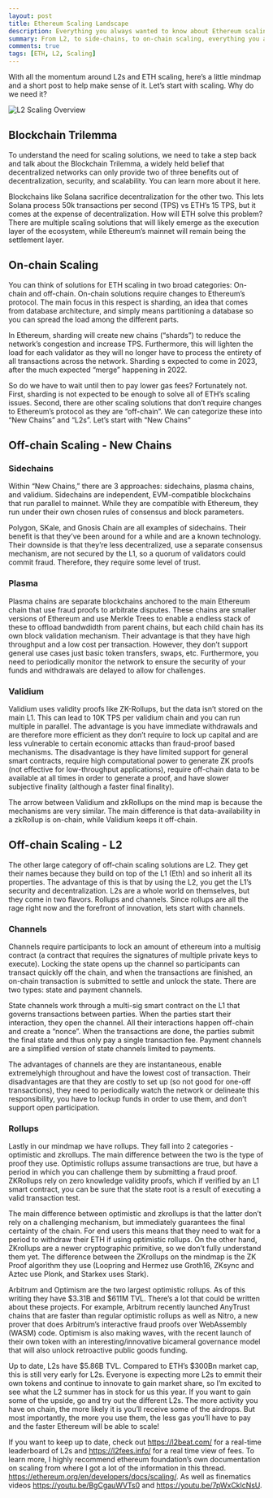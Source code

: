 ```yaml
---
layout: post
title: Ethereum Scaling Landscape
description: Everything you always wanted to know about Ethereum scaling but were afraid to ask.
summary: From L2, to side-chains, to on-chain scaling, everything you always wanted to ask about Eth scaling but were afraid to ask!
comments: true
tags: [ETH, L2, Scaling]
---
```


With all the momentum around L2s and ETH scaling, here’s a little mindmap and a short post to help make sense of it. Let’s start with scaling. Why do we need it?

![L2 Scaling Overview](/assets/images/eth-scaling/L2ScalingOverview.png)

## Blockchain Trilemma
To understand the need for scaling solutions, we need to take a step back and talk about the Blockchain Trilemma, a widely held belief that decentralized networks can only provide two of three benefits out of decentralization, security, and scalability. You can learn more about it here.

Blockchains like Solana sacrifice decentralization for the other two. This lets Solana process 50k transactions per second (TPS) vs ETH’s 15 TPS, but it comes at the expense of decentralization. How will ETH solve this problem? There are multiple scaling solutions that will likely emerge as the execution layer of the ecosystem, while Ethereum’s mainnet will remain being the settlement layer.

## On-chain Scaling
You can think of solutions for ETH scaling in two broad categories: On-chain and off-chain. On-chain solutions require changes to Ethereum’s protocol. The main focus in this respect is sharding, an idea that comes from database architecture, and simply means partitioning a database so you can spread the load among the different parts.

In Ethereum, sharding will create new chains (“shards”) to reduce the network’s congestion and increase TPS. Furthermore, this will lighten the load for each validator as they will no longer have to process the entirety of all transactions across the network. Sharding s expected to come in 2023, after the much expected “merge” happening in 2022.

So do we have to wait until then to pay lower gas fees? Fortunately not. First, sharding is not expected to be enough to solve all of ETH’s scaling issues. Second, there are other scaling solutions that don’t require changes to Ethereum’s protocol as they are “off-chain”. We can categorize these into “New Chains” and “L2s”. Let’s start with “New Chains”

## Off-chain Scaling - New Chains

### Sidechains 

Within “New Chains,” there are 3 approaches: sidechains, plasma chains, and validium.  Sidechains are independent, EVM-compatible blockchains that run parallel to mainnet. While they are compatible with Ethereum, they run under their own chosen rules of consensus and block parameters. 

Polygon, SKale, and Gnosis Chain are all examples of sidechains. Their benefit is that they’ve been around for a while and are a known technology. Their downside is that they’re less decentralized, use a separate consensus mechanism, are not secured by the L1, so a quorum of validators could commit fraud. Therefore, they require some level of trust.

### Plasma

Plasma chains are separate blockchains anchored to the main Ethereum chain that use fraud proofs to arbitrate disputes. These chains are smaller versions of Ethereum and use Merkle Trees to enable a endless stack of these to offload bandwdidth from parent chains, but each child chain has its own block validation mechanism. Their advantage is that they have high throughput and a low cost per transaction. However, they don’t support general use cases just basic token transfers, swaps, etc. Furthermore, you need to periodically monitor the network to ensure the security of your funds and withdrawals are delayed to allow for challenges.

### Validium

Validium uses validity proofs like ZK-Rollups, but the data isn’t stored on the main L1. This can lead to 10K TPS per validium chain and you can run multiple in parallel. The advantage is you have immediate withdrawals and are therefore more efficient as they don’t require to lock up capital and are less vulnerable to certain economic attacks than fraud-proof based mechanisms. The disadvantage is they have limited support for general smart contracts, require high computational power to generate ZK proofs (not effective for low-throughput applications), require off-chain data to be available at all times in order to generate a proof, and have slower subjective finality (although a faster final finality).

The arrow between Validium and zkRollups on the mind map is because the mechanisms are very similar. The main difference is that data-availability in a zkRollup is on-chain, while Validium keeps it off-chain.

## Off-chain Scaling - L2

The other large category of off-chain scaling solutions are L2. They get their names because they build on top of the L1 (Eth) and so inherit all its properties. The advantage of this is that by using the L2, you get the L1’s security and decentralization. L2s are a whole world on themselves, but they come in two flavors. Rollups and channels. Since rollups are all the rage right now and the forefront of innovation, lets start with channels.

### Channels

Channels require participants to lock an amount of ethereum into a multisig contract (a contract that requires the signatures of multiple private keys to execute). Locking the state opens up the channel so participants can transact quickly off the chain, and when the transactions are finished, an on-chain transaction is submitted to settle and unlock the state. There are two types: state and payment channels.

State channels work through a multi-sig smart contract on the L1 that governs transactions between parties. When the parties start their interaction, they open the channel. All their interactions happen off-chain and create a “nonce”. When the transactions are done, the parties submit the final state and thus only pay a single transaction fee. Payment channels are a simplified version of state channels limited to payments. 

The advantages of channels are they are instantaneous, enable extremelyhigh throughout and have the lowest cost of transaction. Their disadvantages are that they are costly to set up (so not good for one-off transactions), they need to periodically watch the network or delineate this responsibility, you have to lockup funds in order to use them, and don’t support open participation.

### Rollups

Lastly in our mindmap we have rollups. They fall into 2 categories - optimistic and zkrollups. The main difference between the two is the type of proof they use. Optimistic rollups assume transactions are true, but have a period in which you can challenge them by submitting a fraud proof. ZKRollups rely on zero knowledge validity proofs, which if verified by an L1 smart contract, you can be sure that the state root is a result of executing a valid transaction test.

The main difference between optimistic and zkrollups is that the latter don’t rely on a challenging mechanism, but immediately guarantees the final certainty of the chain. For end users this means that they need to wait for a period to withdraw their ETH if using optimistic rollups. On the other hand, ZKrollups are a newer cryptographic primitive, so we don’t fully understand them yet. The difference between the ZKrollups on the mindmap is the ZK Proof algorithm they use (Loopring and Hermez use Groth16, ZKsync and Aztec use Plonk, and Starkex uses Stark). 

Arbitrum and Optimism are the two largest optimistic rollups. As of this writing they have $3.31B and $611M TVL. There’s a lot that could be written about these projects. For example, Arbitrum recently launched AnyTrust chains that are faster than regular optimistic rollups as well as Nitro, a new prover that does Arbitrum’s interactive fraud proofs over WebAssembly (WASM) code.  Optimism is also making waves, with the recent launch of their own token with an interesting/innovative bicameral governance model that will also unlock retroactive public goods funding. 

Up to date, L2s have $5.86B TVL. Compared to ETH’s $300Bn market cap, this is still very early for L2s. Everyone is expecting more L2s to emmit their own tokens and continue to innovate to gain market share, so I’m excited to see what the L2 summer has in stock for us this year. If you want to gain some of the upside, go and try out the different L2s. The more activity you have on chain, the more likely it is you’ll receive some of the airdrops. But most importantly, the more you use them, the less gas you’ll have to pay and the faster Ethereum will be able to scale!

If you want to keep up to date, check out https://l2beat.com/ for a real-time leaderboard of L2s and https://l2fees.info/ for a real time view of fees. To learn more, I highly recommend ethereum foundation’s own documentation on scaling from where I got a lot of the information in this thread. https://ethereum.org/en/developers/docs/scaling/. As well as finematics videos https://youtu.be/BgCgauWVTs0 and https://youtu.be/7pWxCklcNsU.

